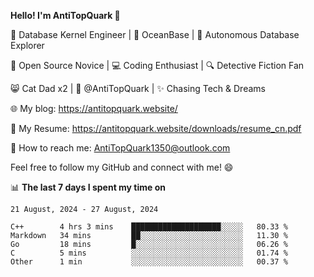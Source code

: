 
**Hello! I'm AntiTopQuark 👋**

🔧 Database Kernel Engineer | 🌊 OceanBase | 🤖 Autonomous Database Explorer

🌱 Open Source Novice | 💻 Coding Enthusiast | 🔍 Detective Fiction Fan

😸 Cat Dad x2 | 🎉 @AntiTopQuark | ✨ Chasing Tech & Dreams

🌐 My blog: https://antitopquark.website/

📄 My Resume: https://antitopquark.website/downloads/resume_cn.pdf

📧 How to reach me: AntiTopQuark1350@outlook.com

Feel free to follow my GitHub and connect with me! 😄

📊 **The last 7 days I spent my time on** 

<!--START_SECTION:waka-->
```text
21 August, 2024 - 27 August, 2024

C++        4 hrs 3 mins    ████████████████████░░░░░   80.33 % 
Markdown   34 mins         ██░░░░░░░░░░░░░░░░░░░░░░░   11.30 % 
Go         18 mins         █░░░░░░░░░░░░░░░░░░░░░░░░   06.26 % 
C          5 mins          ░░░░░░░░░░░░░░░░░░░░░░░░░   01.74 % 
Other      1 min           ░░░░░░░░░░░░░░░░░░░░░░░░░   00.37 %
```
<!--END_SECTION:waka-->


